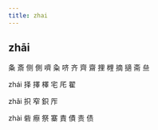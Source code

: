 ```yaml
---
title: zhai
---
```


## zhāi
夈
斎
侧
側
嚌
粂
哜
齐
齊
齋
捚
榸
摘
擿
斋
亝


zhái
择
擇
檡
宅
厇
翟




zhǎi
抧
窄
鉙
厏


zhài
砦
瘵
祭
寨
責
債
责
债

